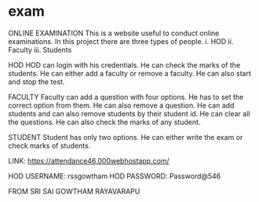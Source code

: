# exam
ONLINE EXAMINATION
This is a website useful to conduct online examinations. In this project there are three types of people.
i.	HOD
ii.	Faculty
iii.	Students

HOD
HOD can login with his credentials. He can check the marks of the students. He can either add a faculty or remove a faculty. He can also start and stop the test.

FACULTY
Faculty can add a question with four options. He has to set the correct option from them. He can also remove a question. He can add students and can also remove students by their student id. He can clear all the questions. He can also check the marks of any student.

STUDENT
Student has only two options. He can either write the exam or check marks of students.

LINK: https://attendance46.000webhostapp.com/

HOD USERNAME: rssgowtham
HOD PASSWORD: Password@546

FROM
SRI SAI GOWTHAM RAYAVARAPU

